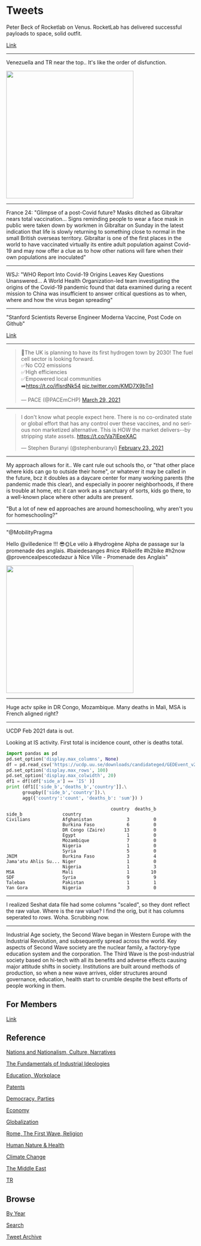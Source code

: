 # Tweets

Peter Beck of Rocketlab on Venus. RocketLab has delivered successful
payloads to space, solid outfit. 

[Link](https://youtu.be/SjuxmH7eWHc?t=1581)

---

Venezuella and TR near the top.. It's like the order of disfunction.

<img width="340" src="https://pbs.twimg.com/media/ExobutwXIAEznKF?format=png&name=small"/>

---

France 24: "Glimpse of a post-Covid future? Masks ditched as Gibraltar
nears total vaccination... Signs reminding people to wear a face mask
in public were taken down by workmen in Gibraltar on Sunday in the
latest indication that life is slowly returning to something close to
normal in the small British overseas territory. Gibraltar is one of
the first places in the world to have vaccinated virtually its entire
adult population against Covid-19 and may now offer a clue as to how
other nations will fare when their own populations are inoculated"

---

WSJ: "WHO Report Into Covid-19 Origins Leaves Key Questions
Unanswered... A World Health Organization-led team investigating the
origins of the Covid-19 pandemic found that data examined during a
recent mission to China was insufficient to answer critical questions
as to when, where and how the virus began spreading"

---

"Stanford Scientists Reverse Engineer Moderna Vaccine, Post Code on Github"

[Link](https://www.vice.com/amp/en/article/7k9gya/stanford-scientists-reverse-engineer-moderna-vaccine-post-code-on-github)

---

<blockquote class="twitter-tweet"><p lang="en" dir="ltr">📢The UK is planning to have its first hydrogen town by 2030! The fuel cell sector is looking forward.<br>✅No CO2 emissions<br>✅High efficiencies<br>✅Empowered local communities<br>➡️<a href="https://t.co/ifIsrdNk54">https://t.co/ifIsrdNk54</a> <a href="https://t.co/KMD7X9bTn1">pic.twitter.com/KMD7X9bTn1</a></p>&mdash; PACE (@PACEmCHP) <a href="https://twitter.com/PACEmCHP/status/1376496265337450496?ref_src=twsrc%5Etfw">March 29, 2021</a></blockquote> <script async src="https://platform.twitter.com/widgets.js" charset="utf-8"></script>

---

<blockquote class="twitter-tweet"><p lang="en" dir="ltr">I don&#39;t know what people expect here. There is no co-ordinated state or global effort that has any control over these vaccines, and no serious non marketized alternative. This is HOW the market delivers--by stripping state assets. <a href="https://t.co/Va7lEpeXAC">https://t.co/Va7lEpeXAC</a></p>&mdash; Stephen Buranyi (@stephenburanyi) <a href="https://twitter.com/stephenburanyi/status/1364179702831792134?ref_src=twsrc%5Etfw">February 23, 2021</a></blockquote> <script async src="https://platform.twitter.com/widgets.js" charset="utf-8"></script>

---

My approach allows for it..  We cant rule out schools tho, or "that
other place where kids can go to outside their home", or whatever it
may be called in the future, bcz it doubles as a daycare center for
many working parents (the pandemic made this clear), and especially in
poorer neighborhoods, if there is trouble at home, etc it can work as
a sanctuary of sorts, kids go there, to a well-known place where other
adults are present.

"But a lot of new ed approaches are around homeschooling, why aren't
you for homeschooling?"

---

"@MobilityPragma

Hello @villedenice !!! 😎🌞Le vélo à #hydrogène Alpha de passage sur
la promenade des anglais. #baiedesanges #nice #bikelife #h2bike #h2now
@provencealpescotedazur à Nice Ville - Promenade des Anglais"

<img width="340" src="https://pbs.twimg.com/media/ExqAP64WQAkjHK_?format=jpg&name=small"/>

---

Huge actv spike in DR Congo, Mozambique. Many deaths in Mali, MSA is
French aligned right?

---

UCDP Feb 2021 data is out.

Looking at IS activity. First total is incidence count, other is
deaths total.

```python
import pandas as pd
pd.set_option('display.max_columns', None)
df = pd.read_csv('https://ucdp.uu.se/downloads/candidateged/GEDEvent_v21_0_2.csv')
pd.set_option('display.max_rows', 100)
pd.set_option('display.max_colwidth', 20)
df1 = df[(df['side_a'] == 'IS' )]
print (df1[['side_b','deaths_b','country']].\
      groupby(['side_b','country']).\
      agg({'country':'count', 'deaths_b': 'sum'}) )
```

```text
                                       country  deaths_b
side_b               country                            
Civilians            Afghanistan             3         0
                     Burkina Faso            6         0
                     DR Congo (Zaire)       13         0
                     Egypt                   1         0
                     Mozambique              7         0
                     Nigeria                 1         0
                     Syria                   5         0
JNIM                 Burkina Faso            3         4
Jama'atu Ahlis Su... Niger                   1         0
                     Nigeria                 1         3
MSA                  Mali                    1        10
SDF                  Syria                   9         9
Taleban              Pakistan                1         1
Yan Gora             Nigeria                 3         0
```

---

I realized Seshat data file had some columns "scaled", so they dont reflect
the raw value. Where is the raw value? I find the orig, but it has columns
seperated to *rows*. Woha. Scrubbing now.

---

Industrial Age society, the Second Wave began in Western Europe with
the Industrial Revolution, and subsequently spread across the
world. Key aspects of Second Wave society are the nuclear family, a
factory-type education system and the corporation. The Third Wave is
the post-industrial society based on hi-tech with all its benefits and
adverse effects causing major attitude shifts in society. Institutions
are built around methods of production, so when a new wave arrives,
older structures around governance, education, health start to crumble
despite the best efforts of people working in them.

## For Members

[Link](https://thirdwave-members.herokuapp.com)

## Reference

[Nations and Nationalism, Culture, Narratives](/2013/02/nations-and-nationalism.md)

[The Fundamentals of Industrial Ideologies](/2011/04/fundamentals-of-industrial-ideologies.md)

[Education, Workplace](2017/09/education-workplace.md)

[Patents](/2018/09/patents.md)

[Democracy, Parties](/2016/11/democracy.md)

[Economy](/2018/05/economy.md)

[Globalization](/2018/09/globalization.md)

[Rome, The First Wave, Religion](/2017/12/rome.md)

[Human Nature & Health](/2020/07/human-nature.md)

[Climate Change](/2018/12/climate.md)

[The Middle East](/2019/07/middleeast.md)

[TR](../tr)

## Browse

[By Year](years.md)

[Search](search.html)

[Tweet Archive](/tweets/README.md)


